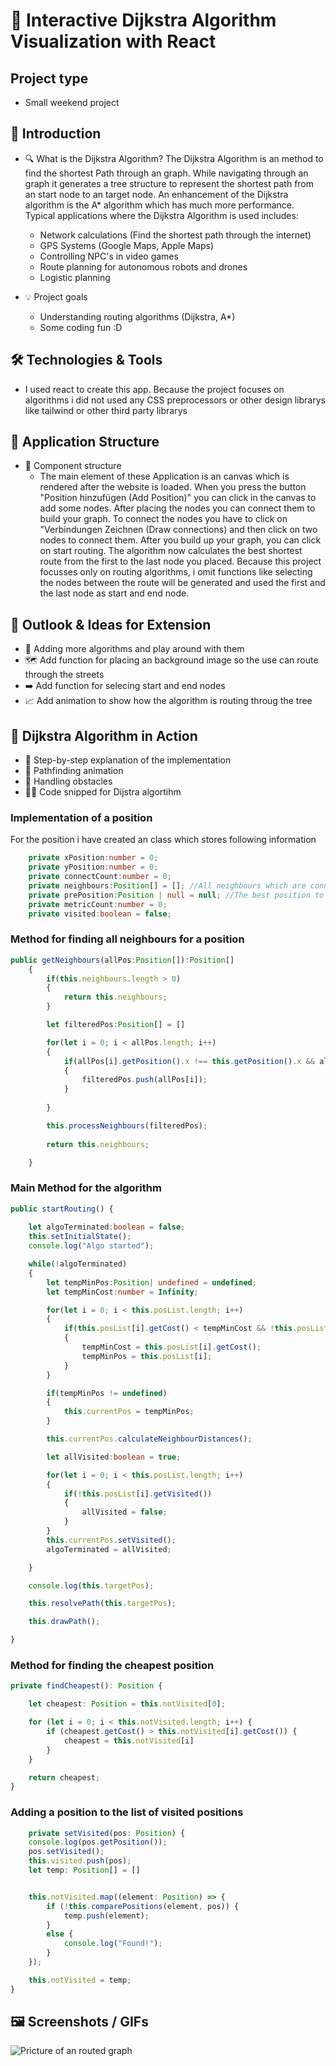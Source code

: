 # 🧭 Interactive Dijkstra Algorithm Visualization with React

## Project type
- Small weekend project

## 📌 Introduction
- 🔍 What is the Dijkstra Algorithm?
    The Dijkstra Algorithm is an method to find the shortest Path through an graph. While navigating through an graph it generates a tree structure to represent the shortest path
    from an start node to an target node.
    An enhancement of the Dijkstra algorithm is the A* algorithm which has much more performance.
    Typical applications where the Dijkstra Algorithm is used includes:
    - Network calculations (Find the shortest path through the internet)
    - GPS Systems (Google Maps, Apple Maps)
    - Controlling NPC's in video games
    - Route planning for autonomous robots and drones
    - Logistic planning

- 💡 Project goals
    - Understanding routing algorithms (Dijkstra, A*)
    - Some coding fun :D

## 🛠️ Technologies & Tools
- I used react to create this app. Because the project focuses on algorithms i did not used any CSS preprocessors or other design librarys like tailwind or other third party librarys

## 🧱 Application Structure
- 🧩 Component structure
    - The main element of these Application is an canvas which is rendered after the website is loaded. When you press the button "Position hinzufügen (Add Position)" you can click in
    the canvas to add some nodes. 
    After placing the nodes you can connect them to build your graph.
    To connect the nodes you have to click on "Verbindungen Zeichnen (Draw connections) and then click on two nodes to connect them.
    After you build up your graph, you can click on start routing. The algorithm now calculates the best shortest route from the first to the last node you placed.
    Because this project focusses only on routing algorithms, i omit functions like selecting the nodes between the route will be generated and used the first and the last node as start and end node.


## 🚀 Outlook & Ideas for Extension
- 🧮 Adding more algorithms and play around with them
- 🗺️ Add function for placing an background image so the use can route through the streets
- ➡️ Add function for selecing start and end nodes
- 📈 Add animation to show how the algorithm is routing throug the tree

## 🔄 Dijkstra Algorithm in Action
- 🧠 Step-by-step explanation of the implementation
- 🐌 Pathfinding animation
- 🚧 Handling obstacles
- 🧑‍💻 Code snipped for Dijstra algortihm

### Implementation of a position
For the position i have created an class which stores following information
```typescript
    private xPosition:number = 0;
    private yPosition:number = 0;
    private connectCount:number = 0;
    private neighbours:Position[] = []; //All neighbours which are connected to the position
    private prePosition:Position | null = null; //The best position to connect to the shortest route to connect to the startig point. Used for calculating the route backward after the algorithm has terminated
    private metricCount:number = 0;
    private visited:boolean = false;
```

### Method for finding all neighbours for a position
```typescript
public getNeighbours(allPos:Position[]):Position[]
    {
        if(this.neighbours.length > 0)
        {
            return this.neighbours;
        }

        let filteredPos:Position[] = []

        for(let i = 0; i < allPos.length; i++)
        {
            if(allPos[i].getPosition().x !== this.getPosition().x && allPos[i].getPosition().y !== this.getPosition().y)
            {
                filteredPos.push(allPos[i]);
            }
            
        }

        this.processNeighbours(filteredPos);
        
        return this.neighbours;

    }
```



### Main Method for the algorithm
```typescript
public startRouting() {
    
    let algoTerminated:boolean = false;
    this.setInitialState();
    console.log("Algo started");

    while(!algoTerminated)
    {
        let tempMinPos:Position| undefined = undefined;
        let tempMinCost:number = Infinity;

        for(let i = 0; i < this.posList.length; i++)
        {
            if(this.posList[i].getCost() < tempMinCost && !this.posList[i].getVisited())
            {
                tempMinCost = this.posList[i].getCost();
                tempMinPos = this.posList[i];
            }
        }

        if(tempMinPos != undefined)
        {
            this.currentPos = tempMinPos;
        }

        this.currentPos.calculateNeighbourDistances();

        let allVisited:boolean = true;

        for(let i = 0; i < this.posList.length; i++)
        {
            if(!this.posList[i].getVisited())
            {
                allVisited = false;
            }
        }
        this.currentPos.setVisited();
        algoTerminated = allVisited;

    }

    console.log(this.targetPos);

    this.resolvePath(this.targetPos);

    this.drawPath();

}
```

### Method for finding the cheapest position
```typescript
private findCheapest(): Position {

    let cheapest: Position = this.notVisited[0];

    for (let i = 0; i < this.notVisited.length; i++) {
        if (cheapest.getCost() > this.notVisited[i].getCost()) {
            cheapest = this.notVisited[i]
        }
    }

    return cheapest;
}
```

### Adding a position to the list of visited positions
```typescript
    private setVisited(pos: Position) {
    console.log(pos.getPosition());
    pos.setVisited();
    this.visited.push(pos);
    let temp: Position[] = []


    this.notVisited.map((element: Position) => {
        if (!this.comparePositions(element, pos)) {
            temp.push(element);
        }
        else {
            console.log("Found!");
        }
    });

    this.notVisited = temp;
}
```


## 🖼️ Screenshots / GIFs
![Pricture of an routed graph](https://i.ibb.co/HmL3BLt/Bild-15-06-25-um-03-05.jpg)


